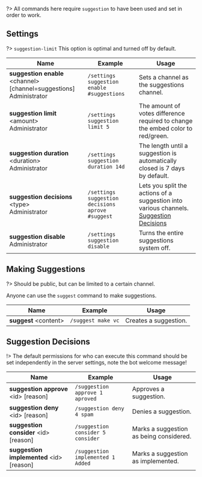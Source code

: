 ?> All commands here require `suggestion` to have been used and set in order to work.

<!--![Suggestions](_images/suggestions.png ':size=75%')-->

## Settings
?> `suggestion-limit` This option is optimal and turned off by default.
<!-- tabs:start -->
<!-- tab:Slash Commands -->
Name              | Example           | Usage                                                                         
 ---------------- | ----------------- | -----------------------------------------------------------------------------                      
**suggestion enable** \<channel> [channel=suggestions]<br><span class="user-permissions">Administrator</span> | `/settings suggestion enable #suggestions` | Sets a channel as the suggestions channel.
**suggestion limit** \<amount><br><span class="user-permissions">Administrator</span> | `/settings suggestion limit 5` | The amount of votes difference required to change the embed color to red/green.
**suggestion duration** \<duration><br><span class="user-permissions">Administrator</span> | `/settings suggestion duration 14d` | The length until a suggestion is automatically closed is 7 days by default.
**suggestion decisions** \<type> <channel><br><span class="user-permissions">Administrator</span> | `/settings suggestion decisions aprove #suggest` | Lets you split the actions of a suggestion into various channels. [Suggestion Decisions](https://docs.shag.gg/#/suggestions?id=suggestion-decisions)
**suggestion disable** <br><span class="user-permissions">Administrator</span> | `/settings suggestion disable` | Turns the entire suggestions system off.
<!-- tabs:end -->

## Making Suggestions
?> Should be public, but can be limited to a certain channel.
<!-- tabs:start -->                                                    
<!-- tab:Slash Commands -->
Anyone can use the `suggest` command to make suggestions.

Name              | Example           | Usage                                                                         
 ---------------- | ----------------- | ----------------------------------------------------------------------------- 
**suggest** \<content> | `/suggest make vc`| Creates a suggestion.                                   
<!-- tabs:end -->

## Suggestion Decisions
!> The default permissions for who can execute this command should be set independently in the server settings, note the bot welcome message!
<!-- tabs:start -->     
<!-- tab:Slash Commands -->
Name              | Example           | Usage                                                                         
 ---------------- | ----------------- | ----------------------------------------------------------------------------- 
**suggestion approve** \<id> [reason] | `/suggestion approve 1 aproved` | Approves a suggestion.                    
**suggestion deny** \<id> [reason] | `/suggestion deny 4 spam` | Denies a suggestion.                       
**suggestion consider** \<id> [reason] | `/suggestion consider 5 consider` | Marks a suggestion as being considered. 
**suggestion implemented** \<id> [reason] | `/suggestion implemented 1 Added` | Marks a suggestion as implemented.
<!-- tabs:end -->
